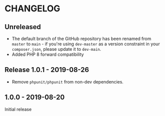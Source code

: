 # CHANGELOG

## Unreleased

* The default branch of the GitHub repository has been renamed from `master` to `main` - 
  if you're using `dev-master` as a version constraint in your `composer.json`, please 
  update it to `dev-main`.
* Added PHP 8 forward compatibility

## Release 1.0.1 - 2019-08-26

- Remove `phpunit/phpunit` from non-dev dependencies.

## 1.0.0 - 2019-08-20

Initial release
